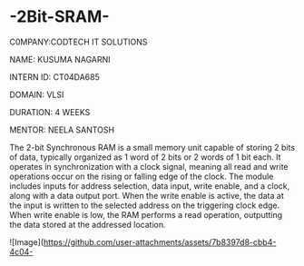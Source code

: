 # -2Bit-SRAM-
C0MPANY:CODTECH IT SOLUTIONS

NAME: KUSUMA NAGARNI

INTERN ID: CT04DA685

DOMAIN: VLSI

DURATION: 4 WEEKS

MENTOR: NEELA SANTOSH

The 2-bit Synchronous RAM is a small memory unit capable of storing 2 bits of data, typically organized as 1 word of 2 bits or 2 words of 1 bit each. It operates in synchronization with a clock signal, meaning all read and write operations occur on the rising or falling edge of the clock. The module includes inputs for address selection, data input, write enable, and a clock, along with a data output port. When the write enable is active, the data at the input is written to the selected address on the triggering clock edge. When write enable is low, the RAM performs a read operation, outputting the data stored at the addressed location.

![Image](https://github.com/user-attachments/assets/7b8397d8-cbb4-4c04-
